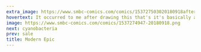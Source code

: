 ```yaml
---
extra_image: https://www.smbc-comics.com/comics/153727503020180918after.png
hovertext: It occurred to me after drawing this that's it's basically a summary of The End of History.
image: https://www.smbc-comics.com/comics/1537274947-20180918.png
next: cyanobacteria
prev: sale
title: Modern Epic
---
```

